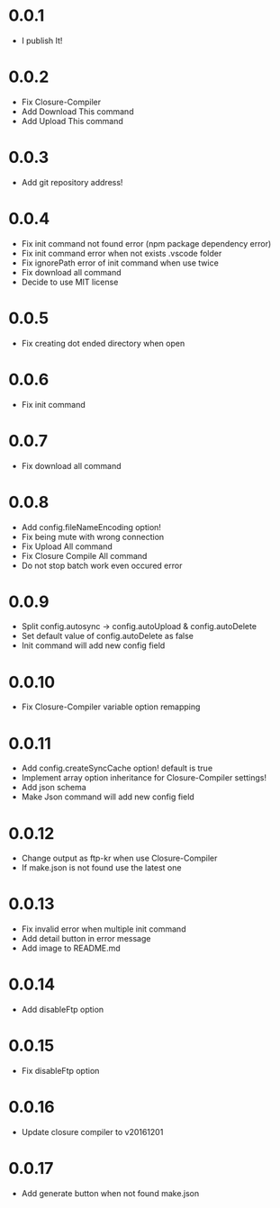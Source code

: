 
# 0.0.1

* I publish It!

# 0.0.2

* Fix Closure-Compiler
* Add Download This command
* Add Upload This command 

# 0.0.3

* Add git repository address!

# 0.0.4

* Fix init command not found error (npm package dependency error)
* Fix init command error when not exists .vscode folder
* Fix ignorePath error of init command when use twice
* Fix download all command
* Decide to use MIT license

# 0.0.5
* Fix creating dot ended directory when open

# 0.0.6
* Fix init command

# 0.0.7
* Fix download all command

# 0.0.8
* Add config.fileNameEncoding option!
* Fix being mute with wrong connection
* Fix Upload All command
* Fix Closure Compile All command
* Do not stop batch work even occured error

# 0.0.9
* Split config.autosync -> config.autoUpload & config.autoDelete
* Set default value of config.autoDelete as false
* Init command will add new config field

# 0.0.10
* Fix Closure-Compiler variable option remapping

# 0.0.11
* Add config.createSyncCache option! default is true
* Implement array option inheritance for Closure-Compiler settings!
* Add json schema
* Make Json command will add new config field

# 0.0.12
* Change output as ftp-kr when use Closure-Compiler
* If make.json is not found use the latest one

# 0.0.13
* Fix invalid error when multiple init command
* Add detail button in error message
* Add image to README.md

# 0.0.14
* Add disableFtp option

# 0.0.15
* Fix disableFtp option

# 0.0.16
* Update closure compiler to v20161201

# 0.0.17
* Add generate button when not found make.json
